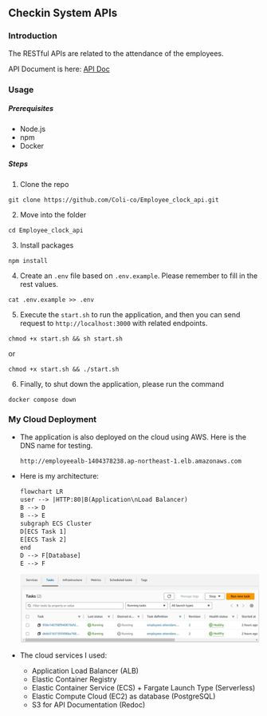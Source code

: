 ## Checkin System APIs

### Introduction

The RESTful APIs are related to the attendance of the employees.

API Document is here: [API Doc](http://host-html-group.s3-website-ap-northeast-1.amazonaws.com)

### Usage

##### Prerequisites

- Node.js
- npm
- Docker

##### Steps

1. Clone the repo

```
git clone https://github.com/Coli-co/Employee_clock_api.git
```

2. Move into the folder

```
cd Employee_clock_api
```

3. Install packages

```
npm install
```

4. Create an `.env` file based on `.env.example`. Please remember to fill in the rest values.

```
cat .env.example >> .env
```

5. Execute the `start.sh` to run the application, and then you can send request to `http://localhost:3000` with related endpoints.

```
chmod +x start.sh && sh start.sh
```

or

```
chmod +x start.sh && ./start.sh
```

6. Finally, to shut down the application, please run the command

```
docker compose down
```

### My Cloud Deployment

- The application is also deployed on the cloud using AWS. Here is the DNS name for testing.
  ```
  http://employeealb-1404378238.ap-northeast-1.elb.amazonaws.com
  ```
- Here is my architecture:

  ```mermaid
  flowchart LR
  user --> |HTTP:80|B(Application\nLoad Balancer)
  B --> D
  B --> E
  subgraph ECS Cluster
  D[ECS Task 1]
  E[ECS Task 2]
  end
  D --> F[Database]
  E --> F
  ```

  ![ECS-task](./public/ECS-task.jpg)

- The cloud services I used:
  - Application Load Balancer (ALB)
  - Elastic Container Registry
  - Elastic Container Service (ECS) + Fargate Launch Type (Serverless)
  - Elastic Compute Cloud (EC2) as database (PostgreSQL)
  - S3 for API Documentation (Redoc)
